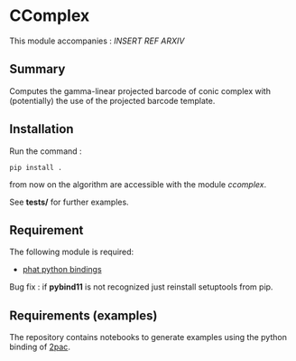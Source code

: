 # CComplex
This module accompanies : _INSERT REF ARXIV_ 

## Summary
Computes the gamma-linear projected barcode of conic complex with (potentially) the use of the projected barcode template.

## Installation
Run the command :

`pip install .`

from now on the algorithm are accessible with the module _ccomplex_.

See __tests/__ for further examples. 

## Requirement
The following module is required:
- [phat python bindings](https://github.com/xoltar/phat)

Bug fix : if __pybind11__ is not recognized just reinstall setuptools from pip.

## Requirements (examples)
The repository contains notebooks to generate examples using the python binding of [2pac](https://gitlab.com/flenzen/2pac).

